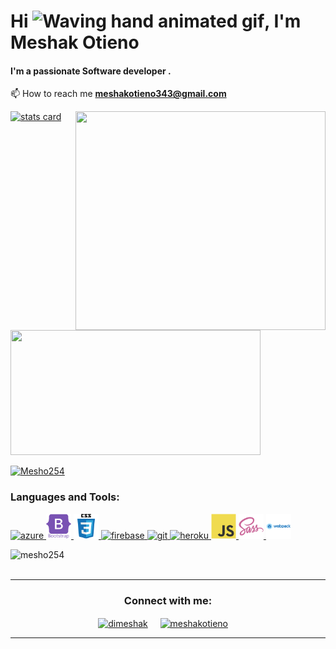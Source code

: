 <!--  ![GitHub Light](https://github.com/github-light.png#gh-dark-mode-only) -->
<!--  _**#Hi there 👋 My Name is Meshak Otieno and I'm passionate a software developer**_


 ##🔭 I’m currently working on ...My personal Porjects
 
 
-##I have skills in HTML,CSS and Java-script programming languages.


-#🌱 I’m currently learning ... React


- ##📫 How to reach me: ...


-#Email:email:meshakotieno343@gmail.com.


-#Twitter : @Dimeshak.
@octocat :-1: This PR looks great - it's ready to merge! :shipit:
 -->
 <h1 align="start">Hi <img src="https://raw.githubusercontent.com/nixin72/nixin72/master/wave.gif" 
         alt="Waving hand animated gif"
         height="45"
         width="45" />, I'm Meshak Otieno</h1>
<h4 align="start">
I'm a passionate Software developer .
</h5>

📫 How to reach me **meshakotieno343@gmail.com** <br/>
<!-- 🚀 My resume **https://bit.ly/abubakarcv** -->

<p>
<a align= "center" href="https://github.com/mesho254">
<img alt= "stats card" height="200px" width="400" src="https://github-readme-streak-stats.herokuapp.com/?user=mesho254&theme=radical">
<img align="right" height="350" width="400" src="https://media.giphy.com/media/u2pmTWUi0MXjyrMaVj/giphy.gif" /> </a>
</p>
<img height="200px" width="400" src="https://github-readme-stats.vercel.app/api?username=mesho254&count_private=true&theme=radical&show_icons=true" />

<p align="left"> <a href="https://twitter.com/dimeshak" target="blank"><img src="https://img.shields.io/twitter/follow/dimeshak?logo=twitter&style=for-the-badge" alt="Mesho254" /></a> </p>

<h3 align="left">Languages and Tools:</h3>
<p align="left"> <a href="https://azure.microsoft.com/en-in/" target="_blank" rel="noreferrer"> <img src="https://www.vectorlogo.zone/logos/microsoft_azure/microsoft_azure-icon.svg" alt="azure" width="40" height="40"/> </a> <a href="https://getbootstrap.com" target="_blank" rel="noreferrer"> <img src="https://raw.githubusercontent.com/devicons/devicon/master/icons/bootstrap/bootstrap-plain-wordmark.svg" alt="bootstrap" width="40" height="40"/> </a> <a href="https://www.w3schools.com/css/" target="_blank" rel="noreferrer"> <img src="https://raw.githubusercontent.com/devicons/devicon/master/icons/css3/css3-original-wordmark.svg" alt="css3" width="40" height="40"/> </a> <a href="https://firebase.google.com/" target="_blank" rel="noreferrer"> <img src="https://www.vectorlogo.zone/logos/firebase/firebase-icon.svg" alt="firebase" width="40" height="40"/> </a> <a href="https://git-scm.com/" target="_blank" rel="noreferrer"> <img src="https://www.vectorlogo.zone/logos/git-scm/git-scm-icon.svg" alt="git" width="40" height="40"/> </a> <a href="https://heroku.com" target="_blank" rel="noreferrer"> <img src="https://www.vectorlogo.zone/logos/heroku/heroku-icon.svg" alt="heroku" width="40" height="40"/> </a> <a href="https://developer.mozilla.org/en-US/docs/Web/JavaScript" target="_blank" rel="noreferrer"> <img src="https://raw.githubusercontent.com/devicons/devicon/master/icons/javascript/javascript-original.svg" alt="javascript" width="40" height="40"/> </a>  <a href="https://sass-lang.com" target="_blank" rel="noreferrer"> <img src="https://raw.githubusercontent.com/devicons/devicon/master/icons/sass/sass-original.svg" alt="sass" width="40" height="40"/> </a> <a href="https://webpack.js.org" target="_blank" rel="noreferrer"> <img src="https://raw.githubusercontent.com/devicons/devicon/d00d0969292a6569d45b06d3f350f463a0107b0d/icons/webpack/webpack-original-wordmark.svg" alt="webpack" width="40" height="40"/> </a> </p>

<p><img align="left" src="https://github-readme-stats.vercel.app/api/top-langs?username=mesho254&show_icons=true&locale=en&layout=compact" alt="mesho254" /></p>


<br><br>
<hr>

<h3 align="center">Connect with me:</h3>
<p align="center">
<a href="https://twitter.com/mesho254" target="blank"><img align="center" src="https://img.icons8.com/cute-clipart/64/000000/twitter.png" alt="dimeshak" height="50" width="50" /></a> &nbsp;&nbsp;&nbsp;
<a href="https://www.linkedin.com/in/mesho254/" target="blank"><img align="center" src="https://img.icons8.com/cute-clipart/64/000000/linkedin.png" alt="meshakotieno" height="50" width="50" /></a>&nbsp;&nbsp;&nbsp;&nbsp;
</p>

<hr>
